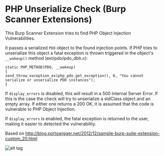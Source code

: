 # PHP Unserialize Check (Burp Scanner Extensions)

This Burp Scanner Extension tries to find PHP Object Injection Vulnerabilities.

It passes a serialized `PDO` object to the found injection points. If PHP tries to unserialize this object a fatal exception is thrown triggered in the object's `__wakeup()` method (ext/pdo/pdo_dbh.c):
```
static PHP_METHOD(PDO, __wakeup)
{
zend_throw_exception_ex(php_pdo_get_exception(), 0, "You cannot serialize or unserialize PDO instances");
}
```
If `display_errors` is disabled, this will result in a 500 Internal Server Error. If this is the case the check will try to unserialize a stdClass object and an empty array. If either one returns a 200 OK, it is assumed that the code is vulnerable to PHP Object Injection.

If `display_errors` is enabled, the fatal exception is returned to the user, making it easier to detected the vulnerability.

Based on http://blog.portswigger.net/2012/12/sample-burp-suite-extension-custom_20.html

![alt tag](https://raw.githubusercontent.com/securifybv/PHPUnserializeCheck/master/img/example%20report.png)
